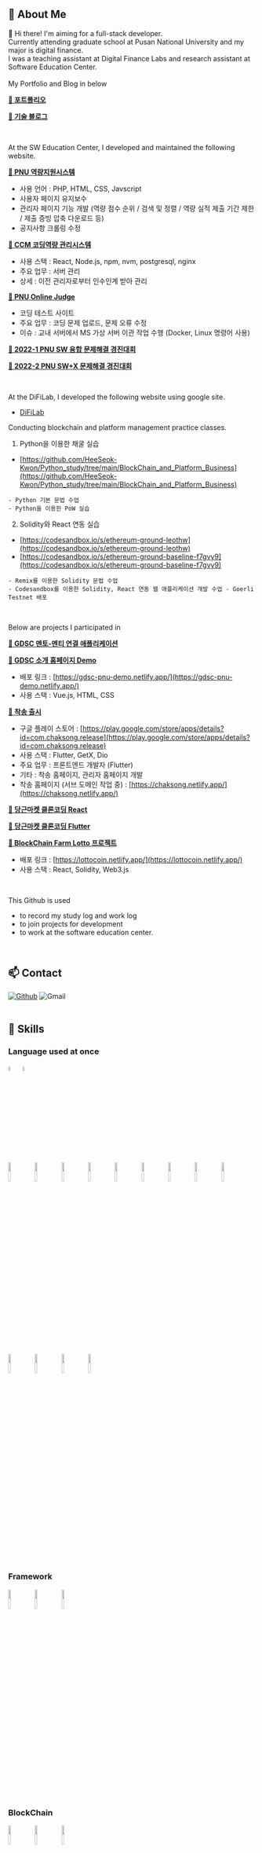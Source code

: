 🤔 About Me
--------------------------------------------------------------------------
:wave:  Hi there! I'm aiming for a full-stack developer. <br />
Currently attending graduate school at Pusan National University and my major is digital finance. <br />
I was a teaching assistant at Digital Finance Labs and research assistant at Software Education Center.
<br />
<br />
My Portfolio and Blog in below 

**[🔗 포트폴리오](https://florentine-behavior-ea1.notion.site/Portfolio-ae5ff7f5166044cb861ae8452cf91dcf)**

**[🔗 기술 블로그](https://blog.naver.com/rnjs1995)**

<br />

At the SW Education Center, I developed and maintained the following website.
<br />

**[🔗 PNU 역량지원시스템](https://pnuswedu.org)**

- 사용 언어 : PHP, HTML, CSS, Javscript
- 사용자 페이지 유지보수
- 관리자 페이지 기능 개발 (역량 점수 순위 / 검색 및 정렬 / 역량 실적 제출 기간 제한 / 제출 증빙 압축 다운로드 등)
- 공지사항 크롤링 수정

**[🔗 CCM 코딩역량 관리시스템](http://ccm.pusan.ac.kr/login)**

- 사용 스택 : React, Node.js, npm, nvm, postgresql, nginx
- 주요 업무 : 서버 관리
- 상세 : 이전 관리자로부터 인수인계 받아 관리

**[🔗 PNU Online Judge](http://oj.pnuswedu.org/)**

- 코딩 테스트 사이트
- 주요 업무 : 코딩 문제 업로드, 문제 오류 수정
- 이슈 : 교내 서버에서 MS 가상 서버 이관 작업 수행 (Docker, Linux 명령어 사용)

**[🔗 2022-1 PNU SW 융합 문제해결 경진대회](https://sites.google.com/view/pnu2022-1/%ED%99%88)**

**[🔗 2022-2 PNU SW+X 문제해결 경진대회](https://sites.google.com/view/pnu2022-2/%ED%99%88)**

<br />

At the DiFiLab, I developed the following website using google site.
- [DiFiLab](https://sites.google.com/view/difilab)

Conducting blockchain and platform management practice classes.

1. Python을 이용한 채굴 실습
- [https://github.com/HeeSeok-Kwon/Python_study/tree/main/BlockChain_and_Platform_Business](https://github.com/HeeSeok-Kwon/Python_study/tree/main/BlockChain_and_Platform_Business)
```
- Python 기본 문법 수업
- Python을 이용한 PoW 실습
```

2. Solidity와 React 연동 실습
- [https://codesandbox.io/s/ethereum-ground-leothw](https://codesandbox.io/s/ethereum-ground-leothw)
- [https://codesandbox.io/s/ethereum-ground-baseline-f7gvy9](https://codesandbox.io/s/ethereum-ground-baseline-f7gvy9)
```
- Remix를 이용한 Solidity 문법 수업
- Codesandbox를 이용한 Solidity, React 연동 웹 애플리케이션 개발 수업 - Goerli Testnet 배포 
```

<br />

Below are projects I participated in

**[🔗 GDSC 멘토-멘티 연결 애플리케이션](https://github.com/GDSC-Rural-Educational-Service)**


**[🔗 GDSC 소개 홈페이지 Demo](https://github.com/gdsc-2021/gdsc-pnu-5th-heeseok)**

- 배포 링크 : [https://gdsc-pnu-demo.netlify.app/](https://gdsc-pnu-demo.netlify.app/)
- 사용 스택 : Vue.js, HTML, CSS


**[🔗 착송 출시](https://github.com/Error-Remittance)**

- 구글 플레이 스토어 : [https://play.google.com/store/apps/details?id=com.chaksong.release](https://play.google.com/store/apps/details?id=com.chaksong.release)
- 사용 스택 : Flutter, GetX, Dio
- 주요 업무 : 프론트엔드 개발자 (Flutter)
- 기타 : 착송 홈페이지, 관리자 홈페이지 개발
- 착송 홈페이지 (서브 도메인 작업 중) : [https://chaksong.netlify.app/](https://chaksong.netlify.app/)


**[🔗 당근마켓 클론코딩 React](https://github.com/CarrotMarket-Clone)**

**[🔗 당근마켓 클론코딩 Flutter](https://github.com/flutter-clone-coding)**

**[🔗 BlockChain Farm Lotto 프로젝트](https://github.com/BlockchainFarm-Lotto)**

- 배포 링크 : [https://lottocoin.netlify.app/](https://lottocoin.netlify.app/)
- 사용 스택 : React, Solidity, Web3.js

<br>

This Github is used
- to record my study log and work log
- to join projects for development
- to work at the software education center.
<br>

📫 Contact 
--------------------------------------------------------------------------
[![Github](https://img.shields.io/badge/Github-%23121011.svg?style=for-the-badge&logo=github&logoColor=white&style=plastic)](https://github.com/Kwon1995-2)
![Gmail](https://img.shields.io/badge/simongmltjr2022@gmail.com-D14836?style=for-the-badge&logo=gmail&logoColor=white&style=plastic)
<br />
<br /> 

:muscle: <b>Skills</b> 
--------------------------------------------------------------------------
### Language used at once
<!-- ![C](https://img.shields.io/badge/C-%2300599C.svg?style=for-the-badge&logo=c&logoColor=white&style=plastic)
![C++](https://img.shields.io/badge/C++-%2300599C.svg?style=for-the-badge&logo=c%2B%2B&logoColor=white&style=plastic)
![Java](https://img.shields.io/badge/Java-%23ED8B00.svg?style=for-the-badge&logo=java&logoColor=white&style=plastic)
![Python](https://img.shields.io/badge/Python-3670A0?style=for-the-badge&logo=python&logoColor=ffdd54&style=plastic)
![R](https://img.shields.io/badge/R-%23276DC3.svg?style=for-the-badge&logo=r&logoColor=white&style=plastic)
<br>
![HTML5](https://img.shields.io/badge/HTML5-%23E34F26.svg?style=for-the-badge&logo=html5&logoColor=white&style=plastic)
![CSS3](https://img.shields.io/badge/CSS3-%231572B6.svg?style=for-the-badge&logo=css3&logoColor=white&style=plastic)
![JavaScript](https://img.shields.io/badge/Javascript-%23323330.svg?style=for-the-badge&logo=javascript&logoColor=%23F7DF1E&style=plastic)
![PHP](https://img.shields.io/badge/PHP-%23777BB4.svg?style=for-the-badge&logo=php&logoColor=white&style=plastic)
![MySQL](https://img.shields.io/badge/mysql-%2300f.svg?style=for-the-badge&logo=mysql&logoColor=white&style=plastic)
![MicrosoftSQLServer](https://img.shields.io/badge/Microsoft%20SQL%20Sever-CC2927?style=for-the-badge&logo=microsoft%20sql%20server&logoColor=white&style=plastic)
<br>
![Solidity](https://img.shields.io/badge/Solidity-363636.svg?style=for-the-badge&&logo=Solidity&logoColor=white&style=plastic)
![Hyperledger](https://img.shields.io/badge/HyperledgerFabric-2F3134.svg?style=for-the-badge&&logo=Hyperledger&logoColor=white&style=plastic)
<br>
![Markdown](https://img.shields.io/badge/Markdown-%23000000.svg?style=for-the-badge&logo=markdown&logoColor=white&style=plastic) -->

<code><img width="5%" src="https://user-images.githubusercontent.com/80610295/190043036-39dca413-cd0c-4d8d-9029-7f2c25d4002d.svg"></code>
<code><img width="5%" src="https://user-images.githubusercontent.com/80610295/190044323-3390db3f-2e95-4bca-ae96-8803751a4cc6.png"></code>
<br />
<code><img width="10%" src="https://www.vectorlogo.zone/logos/python/python-ar21.svg"></code>
<code><img width="10%" src="https://www.vectorlogo.zone/logos/java/java-horizontal.svg"></code>
<code><img width="10%" src="https://www.vectorlogo.zone/logos/kotlinlang/kotlinlang-ar21.svg"></code>
<code><img width="10%" src="https://www.vectorlogo.zone/logos/android/android-ar21.svg"></code>
<code><img width="10%" src="https://www.vectorlogo.zone/logos/golang/golang-icon.svg"></code>
<code><img width="10%" src="https://www.vectorlogo.zone/logos/dartlang/dartlang-ar21.svg"></code>
<code><img width="10%" src="https://www.vectorlogo.zone/logos/flutterio/flutterio-ar21.svg"></code>
<code><img width="10%" src="https://www.vectorlogo.zone/logos/php/php-horizontal.svg"></code>
<code><img width="10%" src="https://www.vectorlogo.zone/logos/phpmyadmin/phpmyadmin-ar21.svg"></code>
<code><img width="10%" src="https://www.vectorlogo.zone/logos/w3_html5/w3_html5-ar21.svg"></code>
<code><img width="10%" src="https://www.vectorlogo.zone/logos/w3_css/w3_css-ar21.svg"></code>
<code><img width="10%" src="https://www.vectorlogo.zone/logos/javascript/javascript-horizontal.svg"></code>
<code><img width="10%" src="https://user-images.githubusercontent.com/80610295/190045065-5f5e2046-ead6-45e6-9466-7225dc77507d.png"></code>

<br />

### Framework
<code><img width="10%" src="https://www.vectorlogo.zone/logos/reactjs/reactjs-ar21.svg"></code>
<code><img width="10%" src="https://www.vectorlogo.zone/logos/vuejs/vuejs-ar21.svg"></code>
<code><img width="10%" src="https://www.vectorlogo.zone/logos/springio/springio-ar21.svg"></code>

<br />

### BlockChain
<code><img width="10%" src="https://www.vectorlogo.zone/logos/bitcoin/bitcoin-ar21.svg"></code>
<code><img width="10%" src="https://www.vectorlogo.zone/logos/ethereum/ethereum-ar21.svg"></code>
<code><img width="10%" src="https://www.vectorlogo.zone/logos/hyperledger/hyperledger-ar21.svg"></code>

<br />

### OS
<code><img width="10%" src="https://www.vectorlogo.zone/logos/ubuntu/ubuntu-ar21.svg"></code>
<code><img width="15%" src="https://user-images.githubusercontent.com/80610295/190045661-6657c919-a27a-4bcc-bfac-7e40959de479.png"></code>
<code><img width="5%" src="https://user-images.githubusercontent.com/80610295/190046937-c9d2ead4-16f0-4bbc-aaa9-aff6f7fdf61b.png"></code>

<br />

### Tools
<code><img width="5%" src="https://user-images.githubusercontent.com/80610295/190046741-bd36d66f-114a-45f2-af99-f47aa567338c.png"></code>
<code><img width="5%" src="https://user-images.githubusercontent.com/80610295/190046789-1082f8cb-35c9-45e8-9491-2020bb161f94.png"></code>
<br />
<code><img width="10%" src="https://www.vectorlogo.zone/logos/jupyter/jupyter-ar21.svg"></code>
<code><img width="10%" src="https://www.vectorlogo.zone/logos/visualstudio_code/visualstudio_code-ar21.svg"></code>
<code><img width="10%" src="https://www.vectorlogo.zone/logos/virtualbox/virtualbox-ar21.svg"></code>
<code><img width="10%" src="https://www.vectorlogo.zone/logos/atom_io/atom_io-ar21.svg"></code>
<code><img width="10%" src="https://www.vectorlogo.zone/logos/nodejs/nodejs-ar21.svg"></code>
<code><img width="10%" src="https://www.vectorlogo.zone/logos/mysql/mysql-horizontal.svg"></code>
<code><img width="10%" src="https://www.vectorlogo.zone/logos/bitnami/bitnami-ar21.svg"></code>
<code><img width="10%" src="https://www.vectorlogo.zone/logos/figma/figma-ar21.svg"></code>

<!-- ![Visual Studio](https://img.shields.io/badge/VisualStudio-5C2D91.svg?style=for-the-badge&logo=visual-studio&logoColor=white&style=plastic)
![Visual Studio Code](https://img.shields.io/badge/VisualStudioCode-0078d7.svg?style=for-the-badge&logo=visual-studio-code&logoColor=white&style=plastic)
![Atom](https://img.shields.io/badge/Atom-%2366595C.svg?style=for-the-badge&logo=atom&logoColor=white&style=plastic)
![IntelliJ IDEA](https://img.shields.io/badge/IntelliJIDEA-000000.svg?style=for-the-badge&logo=intellij-idea&logoColor=white&style=plastic)
![Jupyter Notebook](https://img.shields.io/badge/jupyter-%23FA0F00.svg?style=for-the-badge&logo=jupyter&logoColor=white&style=plastic)
<br>
![Figma](https://img.shields.io/badge/Figma-%23F24E1E.svg?style=for-the-badge&logo=figma&logoColor=white&style=plastic)
 -->
<br><br>
🗂️ Stats
--------------------------------------------------------------------------
![Anurag's GitHub stats](https://github-readme-stats.vercel.app/api?username=HeeSeok-Kwon&theme=default&show_icons=true)

<img src="https://github-readme-streak-stats.herokuapp.com/?user=HeeSeok-Kwon"/>

<!--
**HeeSeok-Kwon/HeeSeok-Kwon** is a ✨ _special_ ✨ repository because its `README.md` (this file) appears on your GitHub profile.

Here are some ideas to get you started:

- 🔭 I’m currently working on ...
- 🌱 I’m currently learning ...
- 👯 I’m looking to collaborate on ...
- 🤔 I’m looking for help with ...
- 💬 Ask me about ...
- 📫 How to reach me: ...
- 😄 Pronouns: ...
- ⚡ Fun fact: ...
-->

